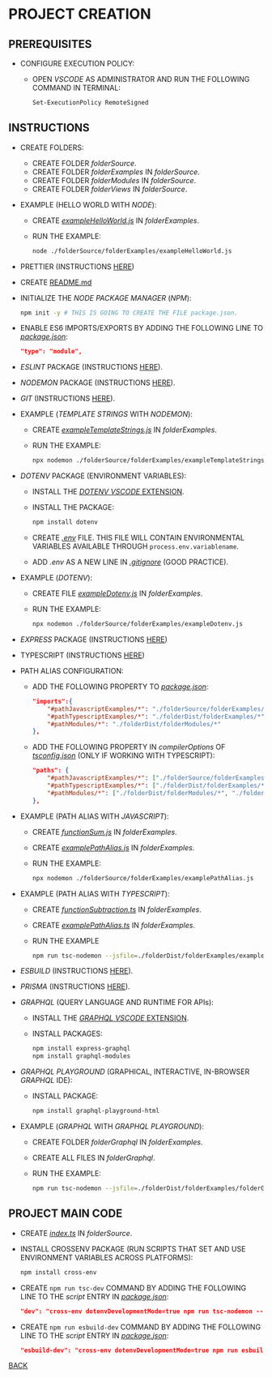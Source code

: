 # PROJECT CREATION

## PREREQUISITES

* CONFIGURE EXECUTION POLICY:
  * OPEN _VSCODE_ AS ADMINISTRATOR AND RUN THE FOLLOWING COMMAND IN TERMINAL:

    ```bash
    Set-ExecutionPolicy RemoteSigned
    ```  

## INSTRUCTIONS

* CREATE FOLDERS:
  * CREATE FOLDER _folderSource_.
  * CREATE FOLDER _folderExamples_ IN _folderSource_.
  * CREATE FOLDER _folderModules_ IN _folderSource_.
  * CREATE FOLDER _folderViews_ IN _folderSource_.

* EXAMPLE (HELLO WORLD WITH _NODE_):
  * CREATE [_exampleHelloWorld.js_](../../folderSource/folderExamples/exampleHelloWorld.js) IN _folderExamples_.
  * RUN THE EXAMPLE:

    ```bash
    node ./folderSource/folderExamples/exampleHelloWorld.js
    ```

* PRETTIER (INSTRUCTIONS [HERE](./filePrettier.md))

* CREATE [README.md](../../README.md)

* INITIALIZE THE _NODE PACKAGE MANAGER_ (_NPM_):

  ```bash
  npm init -y # THIS IS GOING TO CREATE THE FILE package.json.
  ```

* ENABLE ES6 IMPORTS/EXPORTS BY ADDING THE FOLLOWING LINE TO [_package.json_](../../package.json):

  ```json
  "type": "module",
  ```

* _ESLINT_ PACKAGE (INSTRUCTIONS [HERE](./fileEslint.md)).

* _NODEMON_ PACKAGE (INSTRUCTIONS [HERE](./fileNodemon.md)).

* _GIT_ (INSTRUCTIONS [HERE](./fileGit.md)).

* EXAMPLE (_TEMPLATE STRINGS_ WITH _NODEMON_):
  * CREATE [_exampleTemplateStrings.js_](../../folderSource/folderExamples/exampleTemplateStrings.js) IN _folderExamples_.
  * RUN THE EXAMPLE:

    ```bash
    npx nodemon ./folderSource/folderExamples/exampleTemplateStrings.js
    ```

* _DOTENV_ PACKAGE (ENVIRONMENT VARIABLES):
  * INSTALL THE [_DOTENV_ _VSCODE_ EXTENSION](https://marketplace.visualstudio.com/items?itemName=mikestead.dotenv).
  * INSTALL THE PACKAGE:

    ```bash
    npm install dotenv
    ```

  * CREATE [_.env_](../../.env) FILE. THIS FILE WILL CONTAIN ENVIRONMENTAL VARIABLES AVAILABLE THROUGH `process.env.variablename`.
  * ADD _.env_ AS A NEW LINE IN [_.gitignore_](../../.gitignore) (GOOD PRACTICE).

* EXAMPLE (_DOTENV_):
  * CREATE FILE [_exampleDotenv.js_](../../folderSource/folderExamples/exampleDotenv.js) IN _folderExamples_.
  * RUN THE EXAMPLE:

    ```bash
    npx nodemon ./folderSource/folderExamples/exampleDotenv.js
    ```

* _EXPRESS_ PACKAGE (INSTRUCTIONS [HERE](./fileExpress.md))

* TYPESCRIPT (INSTRUCTIONS [HERE](./fileTypescript.md))

* PATH ALIAS CONFIGURATION:
  * ADD THE FOLLOWING PROPERTY TO [_package.json_](../package.json):

    ```json
    "imports":{
        "#pathJavascriptExamples/*": "./folderSource/folderExamples/*",
        "#pathTypescriptExamples/*": "./folderDist/folderExamples/*",
        "#pathModules/*": "./folderDist/folderModules/*"
    },
    ```

  * ADD THE FOLLOWING PROPERTY IN _compilerOptions_ OF [_tsconfig.json_](../tsconfig.json) (ONLY IF WORKING WITH TYPESCRIPT):

    ```json
    "paths": {
        "#pathJavascriptExamples/*": ["./folderSource/folderExamples/*"],
        "#pathTypescriptExamples/*": ["./folderDist/folderExamples/*", "./folderSource/folderExamples/*"],
        "#pathModules/*": ["./folderDist/folderModules/*", "./folderSource/folderModules/*"]
    },
    ```

* EXAMPLE (PATH ALIAS WITH _JAVASCRIPT_):
  * CREATE [_functionSum.js_](../../folderSource/folderExamples/functionSum.js) IN _folderExamples_.
  * CREATE [_examplePathAlias.js_](../../folderSource/folderExamples/examplePathAlias.js) IN _folderExamples_.
  * RUN THE EXAMPLE:
  
    ```bash
    npx nodemon ./folderSource/folderExamples/examplePathAlias.js
    ```

* EXAMPLE (PATH ALIAS WITH _TYPESCRIPT_):
  * CREATE [_functionSubtraction.ts_](../../folderSource/folderExamples/functionSubtraction.ts) IN _folderExamples_.
  * CREATE [_examplePathAlias.ts_](../../folderSource/folderExamples/examplePathAlias.ts) IN _folderExamples_.
  * RUN THE EXAMPLE
  
    ```bash
    npm run tsc-nodemon --jsfile=./folderDist/folderExamples/examplePathAlias.js
    ```

* _ESBUILD_ (INSTRUCTIONS [HERE](./fileEsbuild.md)).

* _PRISMA_ (INSTRUCTIONS [HERE](./filePrisma.md)).

* _GRAPHQL_ (QUERY LANGUAGE AND RUNTIME FOR APIs):
  * INSTALL THE [_GRAPHQL_ _VSCODE_ EXTENSION](https://marketplace.visualstudio.com/items?itemName=GraphQL.vscode-graphql).
  * INSTALL PACKAGES:

    ```bash
    npm install express-graphql
    npm install graphql-modules
    ```

* _GRAPHQL PLAYGROUND_ (GRAPHICAL, INTERACTIVE, IN-BROWSER _GRAPHQL_ IDE):
  * INSTALL PACKAGE:

    ```bash
    npm install graphql-playground-html
    ```

* EXAMPLE (_GRAPHQL_ WITH _GRAPHQL PLAYGROUND_):
  * CREATE FOLDER _folderGraphql_ IN _folderExamples_.
  * CREATE ALL FILES IN _folderGraphql_.
  * RUN THE EXAMPLE:
  
    ```bash
    npm run tsc-nodemon --jsfile=./folderDist/folderExamples/folderGraphql/exampleGraphql.js
    ```

## PROJECT MAIN CODE

* CREATE [_index.ts_](../../folderSource/index.ts) IN _folderSource_.
* INSTALL CROSSENV PACKAGE (RUN SCRIPTS THAT SET AND USE ENVIRONMENT VARIABLES ACROSS PLATFORMS):

  ```bash
  npm install cross-env
  ```

* CREATE `npm run tsc-dev` COMMAND BY ADDING THE FOLLOWING LINE TO THE _script_ ENTRY IN [_package.json_](../package.json):

  ```json
  "dev": "cross-env dotenvDevelopmentMode=true npm run tsc-nodemon --jsfile=./folderDist/index.js\"",
  ```

* CREATE `npm run esbuild-dev` COMMAND BY ADDING THE FOLLOWING LINE TO THE _script_ ENTRY IN [_package.json_](../package.json):

  ```json
  "esbuild-dev": "cross-env dotenvDevelopmentMode=true npm run esbuild-nodemon --jsfile=./folderDist/index.js\"",
  ```

[BACK](../README.md)
